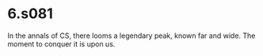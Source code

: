# 6.s081
In the annals of CS, there looms a legendary peak, known far and wide. The moment to conquer it is upon us.
